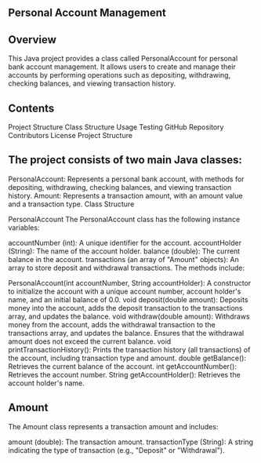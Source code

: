 ## Personal Account Management

## Overview

This Java project provides a class called PersonalAccount for personal bank account management. It allows users to create and manage their accounts by performing operations such as depositing, withdrawing, checking balances, and viewing transaction history.

## Contents

Project Structure
Class Structure
Usage
Testing
GitHub Repository
Contributors
License
Project Structure

## The project consists of two main Java classes:

PersonalAccount: Represents a personal bank account, with methods for depositing, withdrawing, checking balances, and viewing transaction history.
Amount: Represents a transaction amount, with an amount value and a transaction type.
Class Structure

PersonalAccount
The PersonalAccount class has the following instance variables:

accountNumber (int): A unique identifier for the account.
accountHolder (String): The name of the account holder.
balance (double): The current balance in the account.
transactions (an array of "Amount" objects): An array to store deposit and withdrawal transactions.
The methods include:

PersonalAccount(int accountNumber, String accountHolder): A constructor to initialize the account with a unique account number, account holder's name, and an initial balance of 0.0.
void deposit(double amount): Deposits money into the account, adds the deposit transaction to the transactions array, and updates the balance.
void withdraw(double amount): Withdraws money from the account, adds the withdrawal transaction to the transactions array, and updates the balance. Ensures that the withdrawal amount does not exceed the current balance.
void printTransactionHistory(): Prints the transaction history (all transactions) of the account, including transaction type and amount.
double getBalance(): Retrieves the current balance of the account.
int getAccountNumber(): Retrieves the account number.
String getAccountHolder(): Retrieves the account holder's name.
## Amount
The Amount class represents a transaction amount and includes:

amount (double): The transaction amount.
transactionType (String): A string indicating the type of transaction (e.g., "Deposit" or "Withdrawal").

